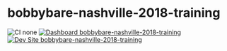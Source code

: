# bobbybare-nashville-2018-training

![CI none](https://img.shields.io/badge/ci-none-orange.svg)
[![Dashboard bobbybare-nashville-2018-training](https://img.shields.io/badge/dashboard-bobbybare_nashville_2018_training-yellow.svg)](https://dashboard.pantheon.io/sites/28e02c39-c53f-4e9f-9399-ea567c32519f#dev/code)
[![Dev Site bobbybare-nashville-2018-training](https://img.shields.io/badge/site-bobbybare_nashville_2018_training-blue.svg)](http://dev-bobbybare-nashville-2018-training.pantheonsite.io/)